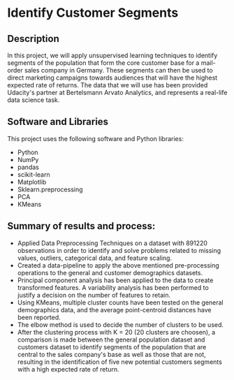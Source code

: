 # Identify Customer Segments
## Description
In this project, we will apply unsupervised learning techniques to identify segments of the population that form the core customer base for a mail-order sales company in Germany. These segments can then be used to direct marketing campaigns towards audiences that will have the highest expected rate of returns. The data that we will use has been provided Udacity's partner at Bertelsmann Arvato Analytics, and represents a real-life data science task.

## Software and Libraries
This project uses the following software and Python libraries:

- Python 
- NumPy
- pandas
- scikit-learn 
- Matplotlib
- Sklearn.preprocessing
- PCA
- KMeans

## Summary of results and process:
- Applied Data Preprocessing Techniques on a dataset with 891220 observations in order to identify and solve problems related to missing values, outliers, categorical data, and feature scaling.
- Created a data-pipeline to apply the above mentioned pre-processing operations to the general and customer demographics datasets.
- Principal component analysis has been applied to the data to create transformed features. A variability analysis has been performed to justify a decision on the number of features to retain.
- Using KMeans, multiple cluster counts have been tested on the general demographics data, and the average point-centroid distances have been reported.
- The elbow method is used to decide the number of clusters to be used.
- After the clustering process with K = 20 (20 clusters are choosen), a comparison is made between the general population dataset and customers dataset to identify segments of the population that are central to the sales company's base as well as those that are not, resulting in the identification of five new potential customers segments with a high expected rate of return.


